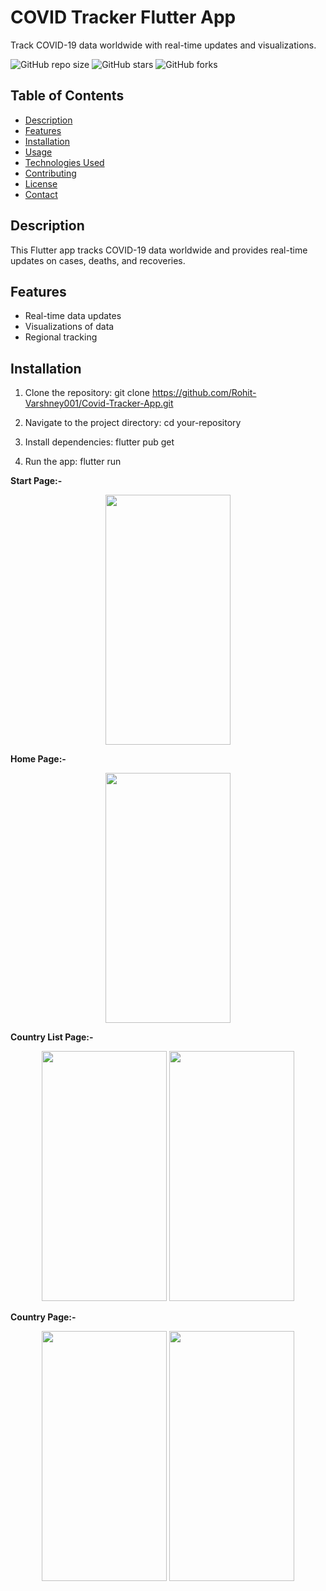<!-- Project Title -->
# COVID Tracker Flutter App

<!-- Short Description -->
Track COVID-19 data worldwide with real-time updates and visualizations.

<!-- Badges -->
![GitHub repo size](https://img.shields.io/github/repo-size/your-username/your-repository)
![GitHub stars](https://img.shields.io/github/stars/your-username/your-repository?style=social)
![GitHub forks](https://img.shields.io/github/forks/your-username/your-repository?style=social)



<!-- Table of Contents -->
## Table of Contents
- [Description](#description)
- [Features](#features)
- [Installation](#installation)
- [Usage](#usage)
- [Technologies Used](#technologies-used)
- [Contributing](#contributing)
- [License](#license)
- [Contact](#contact)

<!-- Description -->
## Description
This Flutter app tracks COVID-19 data worldwide and provides real-time updates on cases, deaths, and recoveries.

<!-- Features -->
## Features
- Real-time data updates
- Visualizations of data
- Regional tracking

<!-- Installation Instructions -->
## Installation
1. Clone the repository:
    git clone https://github.com/Rohit-Varshney001/Covid-Tracker-App.git
2. Navigate to the project directory:
    cd your-repository

3. Install dependencies:
    flutter pub get

4. Run the app:
    flutter run


**Start Page:-**

<p align="center">
  <img src="https://github.com/Rohit-Varshney001/Covid-Tracker-App/assets/98186477/4f4eed46-a760-41c7-97e7-a9a00c6a7b8c" width="200" height="400" />
</p>

**Home Page:-**

<p align="center">
  <img src="https://github.com/Rohit-Varshney001/Covid-Tracker-App/assets/98186477/0b53c703-d137-409d-a20c-1644e012057f" width="200" height="400" />
</p>


**Country List Page:-**

<p align="center">
  <img src="https://github.com/Rohit-Varshney001/Covid-Tracker-App/assets/98186477/893de2aa-6c84-463b-b55a-3f49b1adc6d8" width="200" height="400"   />
  <img src="https://github.com/Rohit-Varshney001/Covid-Tracker-App/assets/98186477/62e44d54-05a4-439e-bd94-2d2ee84cf66b" width="200" height="400"   />
</p>

**Country Page:-**

<p align="center">
  <img src="https://github.com/Rohit-Varshney001/Covid-Tracker-App/assets/98186477/2e64d049-4ab9-4d66-9987-367ba62112a1" width="200" height="400"   />
  <img src="https://github.com/Rohit-Varshney001/Covid-Tracker-App/assets/98186477/287e8dff-b951-4533-8f3d-acde9944d9a8" width="200" height="400"   />
</p>


